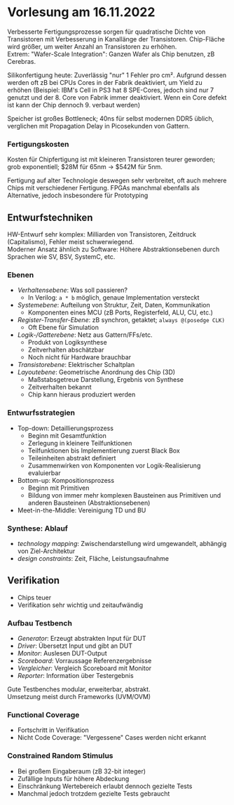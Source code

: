 # Vorlesung am 16.11.2022
Verbesserte Fertigungsprozesse sorgen für quadratische Dichte von Transistoren
mit Verbesserung in Kanallänge der Transistoren. Chip-Fläche wird größer,
um weiter Anzahl an Transistoren zu erhöhen.  
Extrem: "Wafer-Scale Integration": Ganzen Wafer als Chip benutzen, zB Cerebras.

Silikonfertigung heute: Zuverlässig "nur" 1 Fehler pro cm². Aufgrund dessen
werden oft zB bei CPUs Cores in der Fabrik deaktiviert, um Yield zu erhöhen
(Beispiel: IBM's Cell in PS3 hat 8 SPE-Cores, jedoch sind nur 7 genutzt und 
der 8. Core von Fabrik immer deaktiviert. Wenn ein Core defekt ist kann der
Chip dennoch 9. verbaut werden)

Speicher ist großes Bottleneck; 40ns für selbst modernen DDR5 üblich,
verglichen mit Propagation Delay in Picosekunden von Gattern.

### Fertigungskosten
Kosten für Chipfertigung ist mit kleineren Transistoren teurer geworden;
grob exponentiell; $28M für 65nm -> $542M für 5nm.

Fertigung auf alter Technologie deswegen sehr verbreitet, oft auch mehrere
Chips mit verschiedener Fertigung. FPGAs manchmal ebenfalls als Alternative,
jedoch insbesondere für Prototyping


## Entwurfstechniken
HW-Entwurf sehr komplex: Milliarden von Transistoren, Zeitdruck (Capitalismo),
Fehler meist schwerwiegend.  
Moderner Ansatz ähnlich zu Software: Höhere Abstraktionsebenen durch
Sprachen wie SV, BSV, SystemC, etc.

### Ebenen
- *Verhaltensebene*: Was soll passieren?
    - In Verilog: `a * b` möglich, genaue Implementation versteckt
- *Systemebene*: Aufteilung von Struktur, Zeit, Daten, Kommunikation
  - Komponenten eines MCU (zB Ports, Registerfeld, ALU, CU, etc.)
- *Register-Transfer-Ebene*: zB synchron, getaktet; `always @(posedge CLK)`
  - Oft Ebene für Simulation
- *Logik-/Gatterebene*: Netz aus Gattern/FFs/etc.
  - Produkt von Logiksynthese
  - Zeitverhalten abschätzbar
  - Noch nicht für Hardware brauchbar
- *Transistorebene*: Elektrischer Schaltplan
- *Layoutebene*: Geometrische Anordnung des Chip (3D)
  - Maßstabsgetreue Darstellung, Ergebnis von Synthese
  - Zeitverhalten bekannt
  - Chip kann hieraus produziert werden

### Entwurfsstrategien
- Top-down: Detaillierungsprozess
  - Beginn mit Gesamtfunktion
  - Zerlegung in kleinere Teilfunktionen
  - Teilfunktionen bis Implementierung zuerst Black Box
  - Teileinheiten abstrakt definiert
  - Zusammenwirken von Komponenten vor Logik-Realisierung evaluierbar
- Bottom-up: Kompositionsprozess
  - Beginn mit Primitiven
  - Bildung von immer mehr komplexen Bausteinen aus Primitiven und 
    anderen Bausteinen (Abstraktionsebenen)
- Meet-in-the-Middle: Vereinigung TD und BU

### Synthese: Ablauf
- *technology mapping*: Zwischendarstellung wird umgewandelt,
  abhängig von Ziel-Architektur
- *design constraints*: Zeit, Fläche, Leistungsaufnahme


## Verifikation
- Chips teuer
- Verifikation sehr wichtig und zeitaufwändig

### Aufbau Testbench
- *Generator*: Erzeugt abstrakten Input für DUT
- *Driver*: Übersetzt Input und gibt an DUT
- *Monitor*: Auslesen DUT-Output
- *Scoreboard*: Vorraussage Referenzergebnisse
- *Vergleicher*: Vergleich Scoreboard mit Monitor
- *Reporter*: Information über Testergebnis

Gute Testbenches modular, erweiterbar, abstrakt.  
Umsetzung meist durch Frameworks (UVM/OVM)

### Functional Coverage
- Fortschritt in Verifikation
- Nicht Code Coverage: "Vergessene" Cases werden nicht erkannt

### Constrained Random Stimulus
- Bei großem Eingaberaum (zB 32-bit integer)
- Zufällige Inputs für höhere Abdeckung
- Einschränkung Wertebereich erlaubt dennoch gezielte Tests
- Manchmal jedoch trotzdem gezielte Tests gebraucht
